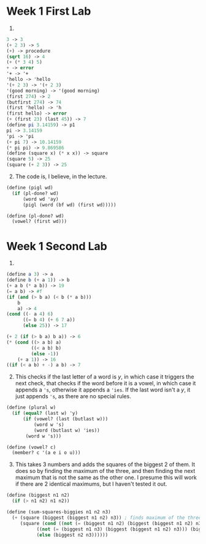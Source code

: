 
# Week 1 First Lab
1.
```scheme
3 -> 3
(+ 2 3) -> 5
(+) -> procedure
(sqrt 16) -> 4
(+ (* 3 4) 5)
+ -> error
'+ -> '+
'hello -> 'hello
'(+ 2 3) -> '(+ 2 3)
'(good morning) -> '(good morning)
(first 274) -> 2
(butfirst 274) -> 74
(first 'hello) -> 'h
(first hello) -> error
(+ (first 23) (last 45)) -> 7
(define pi 3.14159) -> p1
pi -> 3.14159
'pi -> 'pi
(+ pi 7) -> 10.14159
(* pi pi) -> 9.869586
(define (square x) (* x x)) -> square
(square 5) -> 25
(square (+ 2 3)) -> 25
```

2. The code is, I believe, in the lecture.
```scheme
(define (pigl wd)
  (if (pl-done? wd)
      (word wd 'ay)
      (pigl (word (bf wd) (first wd)))))

(define (pl-done? wd)
  (vowel? (first wd)))
```

# Week 1 Second Lab
1.
```scheme
(define a 3) -> a
(define b (+ a 1)) -> b
(+ a b (* a b)) -> 19
(= a b) -> #f
(if (and (> b a) (< b (* a b)))
    b
    a) -> 4
(cond ((- a 4) 6)
      ((= b 4) (+ 6 7 a))
      (else 25)) -> 17

(+ 2 (if (> b a) b a)) -> 6
(* (cond ((> a b) a)
         ((< a b) b)
         (else -1))
    (+ a 1)) -> 16
((if (< a b) + -) a b) -> 7
```

2. This checks if the last letter of a word is *y*, in which case it triggers the next check, that checks if the word before it is a vowel, in which case it appends a `'s`, otherwise it appends a `'ies`. If the last word isn't a *y*, it just appends `'s`, as there are no special rules.
```scheme
(define (plural w)
  (if (equal? (last w) 'y)
      (if (vowel? (last (butlast w)))
          (word w 's)
          (word (butlast w) 'ies))
       (word w 's)))

(define (vowel? c)
  (member? c '(a e i o u)))
```

3. This takes 3 numbers and adds the squares of the biggest 2 of them. It does so by finding the maximum of the three, and then finding the next maximum that is not the same as the other one. I presume this will work if there are 2 identical maximums, but I haven't tested it out.
```scheme
(define (biggest n1 n2)
  (if (> n1 n2) n1 n2))

(define (sum-squares-biggies n1 n2 n3)
  (+ (square (biggest (biggest n1 n2) n3)) ; finds maximum of the three
     (square (cond ((not (= (biggest n1 n2) (biggest (biggest n1 n2) n3))) (biggest n1 n2))
           ((not (= (biggest n1 n3) (biggest (biggest n1 n2) n3))) (biggest n1 n3))
           (else (biggest n2 n3))))))
```
